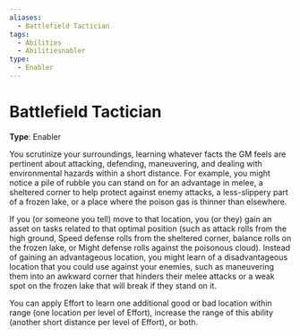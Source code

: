```yaml
---
aliases:
  - Battlefield Tactician
tags:
  - Abilities
  - Abilitiesnabler
type:
  - Enabler
---
```


# Battlefield Tactician

**Type**: Enabler

You scrutinize your surroundings, learning whatever facts the GM feels are pertinent about attacking, defending, maneuvering, and dealing with environmental hazards within a short distance. For example, you might notice a pile of rubble you can stand on for an advantage in melee, a sheltered corner to help protect against enemy attacks, a less-slippery part of a frozen lake, or a place where the poison gas is thinner than elsewhere.

If you (or someone you tell) move to that location, you (or they) gain an asset on tasks related to that optimal position (such as attack rolls from the high ground, Speed defense rolls from the sheltered corner, balance rolls on the frozen lake, or Might defense rolls against the poisonous cloud). Instead of gaining an advantageous location, you might learn of a disadvantageous location that you could use against your enemies, such as maneuvering them into an awkward corner that hinders their melee attacks or a weak spot on the frozen lake that will break if they stand on it.

You can apply Effort to learn one additional good or bad location within range (one location per level of Effort), increase the range of this ability (another short distance per level of Effort), or both.
